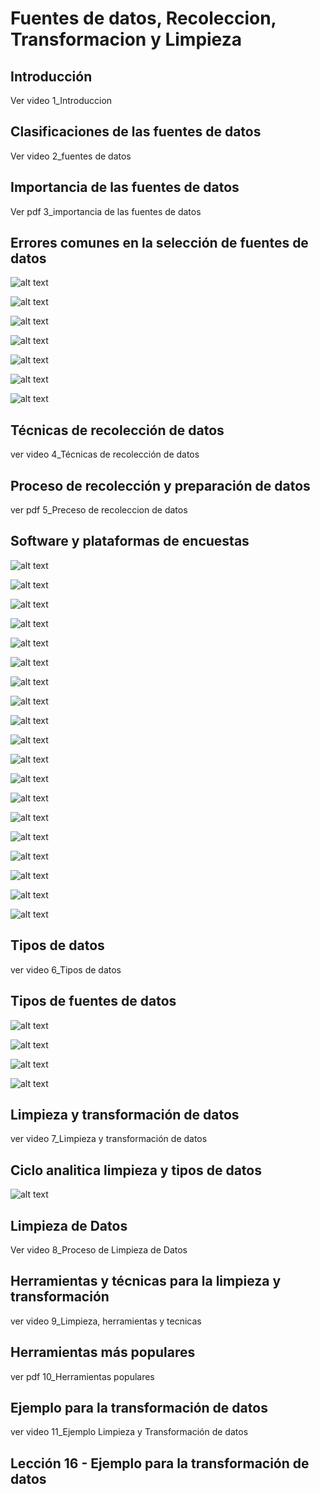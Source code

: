 # Fuentes de datos, Recoleccion, Transformacion y Limpieza

## Introducción

Ver video 1_Introduccion

## Clasificaciones de las fuentes de datos

Ver video 2_fuentes de datos

## Importancia de las fuentes de datos

Ver pdf 3_importancia de las fuentes de datos

## Errores comunes en la selección de fuentes de datos

![alt text](image-90.png)

![alt text](image-91.png)

![alt text](image-92.png)

![alt text](image-93.png)

![alt text](image-94.png)

![alt text](image-95.png)

![alt text](image-96.png)

## Técnicas de recolección de datos

ver video 4_Técnicas de recolección de datos

## Proceso de recolección y preparación de datos

ver pdf 5_Preceso de recoleccion de datos

## Software y plataformas de encuestas

![alt text](image-97.png)

![alt text](image-98.png)

![alt text](image-99.png)

![alt text](image-100.png)

![alt text](image-101.png)

![alt text](image-102.png)

![alt text](image-103.png)

![alt text](image-104.png)

![alt text](image-105.png)

![alt text](image-106.png)

![alt text](image-107.png)

![alt text](image-108.png)

![alt text](image-109.png)

![alt text](image-110.png)

![alt text](image-111.png)

![alt text](image-112.png)

![alt text](image-113.png)

![alt text](image-114.png)

![alt text](image-115.png)

## Tipos de datos

ver video 6_Tipos de datos

## Tipos de fuentes de datos

![alt text](image-116.png)

![alt text](image-118.png)

![alt text](image-119.png)

![alt text](image-120.png)

## Limpieza y transformación de datos

ver video 7_Limpieza y transformación de datos

## Ciclo analitica limpieza y tipos de datos

![alt text](image-121.png)

## Limpieza de Datos

Ver video 8_Proceso de Limpieza de Datos

## Herramientas y técnicas para la limpieza y transformación

ver video 9_Limpieza, herramientas y tecnicas

## Herramientas más populares

ver pdf 10_Herramientas populares

## Ejemplo para la transformación de datos

ver video 11_Ejemplo Limpieza y Transformación de datos

## Lección 16 - Ejemplo para la transformación de datos
